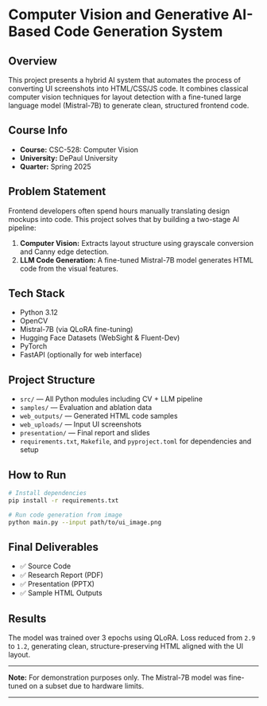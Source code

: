 # Computer Vision and Generative AI-Based Code Generation System

## Overview
This project presents a hybrid AI system that automates the process of converting UI screenshots into HTML/CSS/JS code. It combines classical computer vision techniques for layout detection with a fine-tuned large language model (Mistral-7B) to generate clean, structured frontend code.

## Course Info
- **Course:** CSC-528: Computer Vision  
- **University:** DePaul University  
- **Quarter:** Spring 2025  

## Problem Statement
Frontend developers often spend hours manually translating design mockups into code. This project solves that by building a two-stage AI pipeline:
1. **Computer Vision:** Extracts layout structure using grayscale conversion and Canny edge detection.
2. **LLM Code Generation:** A fine-tuned Mistral-7B model generates HTML code from the visual features.

## Tech Stack
- Python 3.12
- OpenCV
- Mistral-7B (via QLoRA fine-tuning)
- Hugging Face Datasets (WebSight & Fluent-Dev)
- PyTorch
- FastAPI (optionally for web interface)

## Project Structure
- `src/` — All Python modules including CV + LLM pipeline
- `samples/` — Evaluation and ablation data
- `web_outputs/` — Generated HTML code samples
- `web_uploads/` — Input UI screenshots
- `presentation/` — Final report and slides
- `requirements.txt`, `Makefile`, and `pyproject.toml` for dependencies and setup

## How to Run
```bash
# Install dependencies
pip install -r requirements.txt

# Run code generation from image
python main.py --input path/to/ui_image.png
```

## Final Deliverables
- ✅ Source Code  
- ✅ Research Report (PDF)  
- ✅ Presentation (PPTX)  
- ✅ Sample HTML Outputs

## Results
The model was trained over 3 epochs using QLoRA. Loss reduced from `2.9` to `1.2`, generating clean, structure-preserving HTML aligned with the UI layout.

---

**Note:** For demonstration purposes only. The Mistral-7B model was fine-tuned on a subset due to hardware limits.

---
